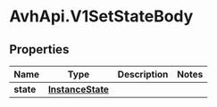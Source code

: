 # AvhApi.V1SetStateBody

## Properties

Name | Type | Description | Notes
------------ | ------------- | ------------- | -------------
**state** | [**InstanceState**](InstanceState.md) |  | 


